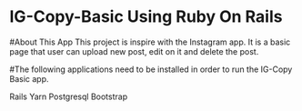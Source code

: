 # IG-Copy-Basic Using Ruby On Rails

#About This App
This project is inspire with the Instagram app. It is a basic page that user can upload new post, edit on it and delete the post.

#The following applications need to be installed in order to run the IG-Copy Basic app.

Rails
Yarn
Postgresql
Bootstrap

